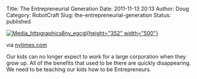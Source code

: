 Title: The Entrepreneurial Generation
Date: 2011-11-13 20:13
Author: Doug
Category: RobotCraft
Slug: the-entrepreneurial-generation
Status: published

[![Media_httpgraphics8ny_egcgl](http://getfile4.posterous.com/getfile/files.posterous.com/littleideas/AcjwGhfrCInHbDqfnntjhceiwlGxaxqiIJxeFnbzlxJFCBjEDsqrzadFBjum/media_httpgraphics8ny_eGcGl.jpg.scaled500.jpg){height="352" width="500"}](http://getfile3.posterous.com/getfile/files.posterous.com/littleideas/AcjwGhfrCInHbDqfnntjhceiwlGxaxqiIJxeFnbzlxJFCBjEDsqrzadFBjum/media_httpgraphics8ny_eGcGl.jpg.scaled1000.jpg)

via [nytimes.com](http://www.nytimes.com/2011/11/13/opinion/sunday/the-entrepreneurial-generation.html?_r=2&pagewanted=all)

Our kids can no longer expect to work for a large corporation when they grow up. All of the benefits that used to be there are quickly disappearing. We need to be teaching our kids how to be Entrepreneurs.
